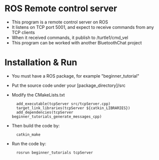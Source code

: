# ROS Remote control server
* This program is a remote control server on ROS
* It listens on TCP port 5001, and expect to receive commands from any TCP clients
* When it received commands, it publish to /turtle1/cmd_vel
* This program can be worked with another BluetoothChat project

# Installation & Run
* You must have a ROS package, for example "beginner_tutorial"
* Put the source code under your [package_directory]/src
* Modify the CMakeLists.txt

        add_executable(tcpServer src/tcpServer.cpp)
        target_link_libraries(tcpServer ${catkin_LIBRARIES})
        add_dependencies(tcpServer beginner_tutorials_generate_messages_cpp)
      
* Then build the code by:

        catkin_make

* Run the code by:

        rosrun beginner_tutorials tcpServer

